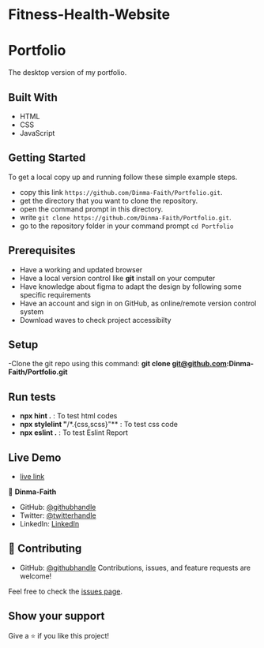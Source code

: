 # Fitness-Health-Website

# Portfolio

The desktop version of my portfolio.

## Built With

- HTML
- CSS
- JavaScript

## Getting Started

To get a local copy up and running follow these simple example steps.

- copy this link `https://github.com/Dinma-Faith/Portfolio.git`.
- get the directory that you want to clone the repository.
- open the command prompt in this directory.
- write `git clone https://github.com/Dinma-Faith/Portfolio.git`.
- go to the repository folder in your command prompt `cd Portfolio`


## Prerequisites

- Have a working and updated browser
- Have a local version control like **git** install on your computer
- Have knowledge about figma to adapt the design by following some specific requirements
- Have an account and sign in on GitHub, as  online/remote version control system
- Download waves to check project accessibilty

## Setup

-Clone the git repo using this command: **git clone git@github.com:Dinma-Faith/Portfolio.git**

## Run tests

- **npx hint .** : To test html codes
- **npx stylelint "**/\*.{css,scss}"\*\* : To test css code
- **npx eslint .** : To test Eslint Report

## Live Demo
- [live link](https://dinma-faith.github.io/Dinma-Portfolio.github.io/)

👤 **Dinma-Faith**

- GitHub: [@githubhandle](https://github.com/Dinma-Faith)
- Twitter: [@twitterhandle](https://twitter.com/paul_dinma)
- LinkedIn: [LinkedIn](https://linkedin.com/in/chidinma-faith)


## 🤝 Contributing

- GitHub: [@githubhandle](https://github.com/abiodunraheem)
Contributions, issues, and feature requests are welcome!

Feel free to check the [issues page](../../issues/).

## Show your support

Give a ⭐️ if you like this project!


